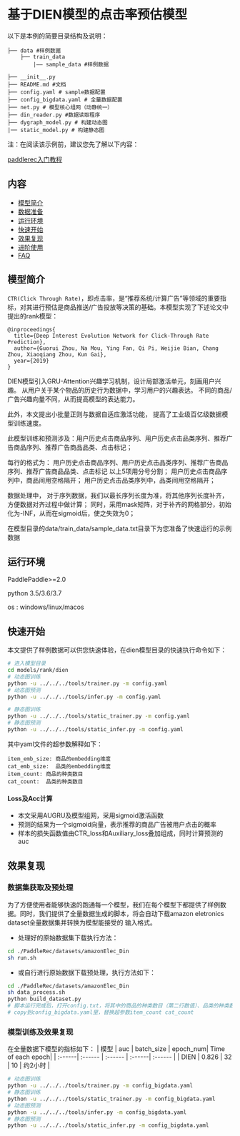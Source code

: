# 基于DIEN模型的点击率预估模型
以下是本例的简要目录结构及说明： 

```
├── data #样例数据
    ├── train_data
        |—— sample_data #样例数据

├── __init__.py
├── README.md #文档
├── config.yaml # sample数据配置
├── config_bigdata.yaml # 全量数据配置
├── net.py # 模型核心组网（动静统一）
├── din_reader.py #数据读取程序
├── dygraph_model.py # 构建动态图
|── static_model.py # 构建静态图
```

注：在阅读该示例前，建议您先了解以下内容：

[paddlerec入门教程](https://github.com/PaddlePaddle/PaddleRec/blob/master/README.md)

## 内容

- [模型简介](#模型简介)
- [数据准备](#数据准备)
- [运行环境](#运行环境)
- [快速开始](#快速开始)
- [效果复现](#效果复现)
- [进阶使用](#进阶使用)
- [FAQ](#FAQ)

## 模型简介
`CTR(Click Through Rate)`，即点击率，是“推荐系统/计算广告”等领域的重要指标，对其进行预估是商品推送/广告投放等决策的基础。本模型实现了下述论文中提出的rank模型：

```text
@inproceedings{
  title={Deep Interest Evolution Network for Click-Through Rate Prediction},
  author={Guorui Zhou, Na Mou, Ying Fan, Qi Pi, Weijie Bian, Chang Zhou, Xiaoqiang Zhou, Kun Gai},
  year={2019}
}
```

DIEN模型引入GRU-Attention兴趣学习机制，设计局部激活单元，刻画用户兴趣。
从用户关于某个物品的历史行为数据中，学习用户的兴趣表达。
不同的商品/广告兴趣向量不同，从而提高模型的表达能力。

此外，本文提出小批量正则与数据自适应激活功能，
提高了工业级百亿级数据模型训练速度。


此模型训练和预测涉及：用户历史点击商品序列、用户历史点击品类序列、推荐广告商品序列、推荐广告商品品类、点击标记；

每行的格式为：
用户历史点击商品序列、用户历史点击品类序列、推荐广告商品序列、推荐广告商品品类、点击标记
以上5项用分号分割；
用户历史点击商品序列中，商品间用空格隔开；
用户历史点击品类序列中，品类间用空格隔开；

数据处理中，
对于序列数据，我们以最长序列长度为准，将其他序列长度补齐，方便数据对齐过程中做计算；
同时，采用mask矩阵，对于补齐的网格部分，初始化为-INF，从而在sigmoid后，使之失效为0；

在模型目录的data/train_data/sample_data.txt目录下为您准备了快速运行的示例数据

## 运行环境
PaddlePaddle>=2.0

python 3.5/3.6/3.7

os : windows/linux/macos 

## 快速开始
本文提供了样例数据可以供您快速体验，在dien模型目录的快速执行命令如下： 
```bash
# 进入模型目录
cd models/rank/dien 
# 动态图训练
python -u ../../../tools/trainer.py -m config.yaml 
# 动态图预测
python -u ../../../tools/infer.py -m config.yaml 

# 静态图训练
python -u ../../../tools/static_trainer.py -m config.yaml 
# 静态图预测
python -u ../../../tools/static_infer.py -m config.yaml 
```
其中yaml文件的超参数解释如下：
```
item_emb_size: 商品的embedding维度
cat_emb_size:  品类的embedding维度
item_count: 商品的种类数目
cat_count:  品类的种类数目
```

#### Loss及Acc计算
- 本文采用AUGRU及模型组网，采用sigmoid激活函数
- 预测的结果为一个sigmoid向量，表示推荐的商品广告被用户点击的概率
- 样本的损失函数值由CTR_loss和Auxiliary_loss叠加组成，同时计算预测的auc

## 效果复现
### 数据集获取及预处理
为了方便使用者能够快速的跑通每一个模型，我们在每个模型下都提供了样例数据。同时，我们提供了全量数据生成的脚本，将会自动下载amazon eletronics dataset全量数据集并转换为模型能接受的
输入格式。

- 处理好的原始数据集下载执行方法：

```bash
cd ./PaddleRec/datasets/amazonElec_Din
sh run.sh
```

- 或自行进行原始数据下载预处理，执行方法如下：
```bash
cd ./PaddleRec/datasets/amazonElec_Din
sh data_process.sh
python build_dataset.py
# 脚本运行完成后，打开config.txt，将其中的商品的种类数目（第二行数值）、品类的种类数目信息（第三行数值），
# copy到config_bigdata.yaml里，替换超参数item_count cat_count
```

### 模型训练及效果复现
在全量数据下模型的指标如下： 
| 模型 | auc | batch_size | epoch_num| Time of each epoch| 
| :------| :------ | :------ | :------| :------ | 
| DIEN | 0.826 | 32 | 10 | 约2小时 | 

```bash
# 动态图训练
python -u ../../../tools/trainer.py -m config_bigdata.yaml
# 静态图训练
python -u ../../../tools/static_trainer.py -m config_bigdata.yaml
# 动态图预测
python -u ../../../tools/infer.py -m config_bigdata.yaml
# 静态图预测
python -u ../../../tools/static_infer.py -m config_bigdata.yaml
```
